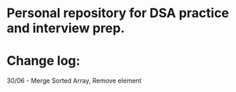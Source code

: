 # Personal repository for DSA practice and interview prep.

# Change log:
30/06 - Merge Sorted Array, Remove element